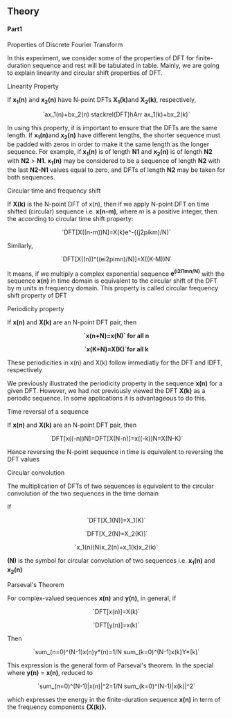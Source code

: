 ## Theory

#### Part1
<div class="content" id="experiment-article-section-2-content">                            
                            <p>Properties of Discrete Fourier Transform</p>
                            <p  class="heading-content">
                                In this experiment, we consider some of the properties of DFT for finite-duration sequence and rest will be tabulated
                                in table. Mainly, we are going to explain linearity and circular shift properties of DFT.</p>
                            <p>Linearity Property</p>                            
                            <p>If <b>x<sub>1</sub>(n)</b> and <b>x<sub>2</sub>(n)</b> have N-point DFTs <b>X<sub>1</sub>(k)</b>and <b>X<sub>2</sub>(k)</b>,
                                            respectively,</p>
                             <p><p style="text-align:center">`ax_1(n)+bx_2(n) stackrel(DFT)hArr  ax_1(k)+bx_2(k)`</p>
                            <p  class="heading-content">In using this property, it is important to ensure that the DFTs are the same length. If 
                                <b>x<sub>1</sub>(n)</b>and <b>x<sub>2</sub>(n)</b> have different
                                lengths, the shorter sequence must be padded with zeros in order to make it the same length as the longer sequence. For
                                example, if <b>x<sub>1</sub>(n)</b> is of length <b>N1</b> and <b>x<sub>2</sub>(n)</b> is of length <b>N2</b> with <b>N2</b> > <b>N1</b>.
                                <b>x<sub>1</sub>(n)</b> may be considered to be a sequence of 
                                length <b>N2</b> with the last <b>N2-N1</b> values equal to zero, and DFTs of length <b>N2</b> may be taken for 
                                both sequences.</p>
                            <p  class="heading-content">Circular time and frequency shift</p>
                            <p  class="heading-content">If <b>X(k)</b> is the N-point DFT of x(n), then if we apply N-point DFT on time shifted 
                                (circular) sequence i.e. <b>x(n-m)</b>, 
                                where m is a positive integer, then the according to circular time shift property:</p>
                            <p><p style="text-align:center">`DFT[X((n-m))N]=X(k)e^-((j2pikm)/N)`</p>
                            <p>Similarly,</p>
                            <p><p style="text-align:center">`DFT[X((n))^((ei2pimn)/N)]=X((K-M))N`</p>
                            <p  class="heading-content">It means, if we multiply a complex exponential sequence <b>e<sup>(i2&Pi;mn/N)</sup></b> with the 
                                sequence <b>x(n)</b> in
                                time domain is equivalent
                                to the circular shift of the DFT by m units in frequency domain. This property is called circular frequency shift property
                                of DFT</p>
                            <p>Periodicity property</p>
                            <p>If <b>x(n)</b> and <b>X(k)</b> are an N-point DFT pair, then</p>
                            <p><p style="text-align:center"><b>`x(n+N)=x(N)` for all n</b> </p>
                            <p><p style="text-align:center"><b>`x(K+N)=X(K)`for all k</b></p> 
                            <p>These periodicities in x(n) and X(k) follow immediatly for the DFT and IDFT, respectively</p>
                            <p>We previously illustrated the periodicity property in the sequence <b>x(n)</b> for a given DFT. However, we had not previously
                                viewed the DFT <b>X(k)</b> as a periodic sequence. In some applications it is advantageous to do this.</p>
                            <p>Time reversal of a sequence</p>
                            <p>If <b>x(n)</b> and <b>X(k)</b> are an N-point DFT pair, then</p><p style="text-align:center">`DFT[x((-n))N]=DFT[X(N-n)]=x((-k))N=X(N-K)`</p>
                            <p>Hence reversing the N-point sequence in time is equivalent to reversing the DFT values</p>
                            <p>Circular convolution</p>
                            <p  class="heading-content">The multiplication of DFTs of two sequences is equivalent to the circular convolution of the two sequences in the time 
                                domain</p>
                            <p>If</p>
                            <p style="text-align:center">`DFT[X_1(N)]=X_1(K)`</P>
                            <p style="text-align:center">`DFT[X_2(N)=X_2(K)]`</P>
                            <p style="text-align:center">`x_1(n)(N)x_2(n)=x_1(k)x_2(k)`</P>
                            <p><b>(N)</b> is the symbol for circular convolution of two sequences i.e. <b>x<sub>1</sub>(n)</b> and <b>x<sub>2</sub>(n)</b></p> 
                            <p>Parseval's Theorem</p>
                            <p>For complex-valued sequences <b>x(n)</b> and <b>y(n)</b>, in general, if</p>
                            <p style="text-align:center">`DFT[x(n)]=X(k)`</p>
                            <p style="text-align:center">`DFT[y(n)]=x(k)`</p>
                            <p>Then</p>
                            <p style="text-align:center">`sum_(n=0)^(N-1)x(n)y*(n)=1/N sum_(k=0)^(N-1)x(k)Y*(k)`</p>
                            <p>This expression is the general form of Parseval's theorem. In the special where <b>y(n)</b> = <b>x(n)</b>, reduced to</p>
                            <p style="text-align:center">`sum_(n=0)^(N-1)|x(n)|^2=1/N sum_(k=0)^(N-1)|x(k)|^2`</p>
                            <p>which expresses the energy in the finite-duration sequence <b>x(n)</b> in term of the frequency components <b>{X(k)}</b>.</p>
                        </div>


 <script id="MathJax-script" async src="https://cdn.jsdelivr.net/npm/mathjax@3.2.2/es5/tex-mml-chtml.js"></script>    
 
